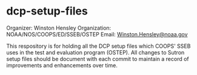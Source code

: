 # dcp-setup-files
Organizer: Winston Hensley
Organization: NOAA/NOS/COOPS/ED/SSEB/OSTEP
Email: Winston.Hensley@noaa.gov

This respository is for holding all the DCP setup files which COOPS' SSEB uses in the test and evaluation program (OSTEP). All changes to Sutron setup files should be document with each commit to maintain a record of improvements  and enhancements over time.
